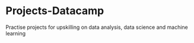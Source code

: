 # Projects-Datacamp
Practise projects for upskilling on data analysis, data science and machine learning
